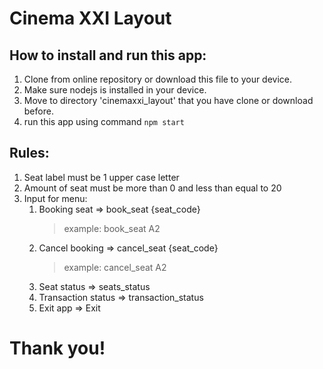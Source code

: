 # Cinema XXI Layout

## How to install and run this app:
1. Clone from online repository or download this file to your device.
2. Make sure nodejs is installed in your device.
3. Move to directory 'cinemaxxi_layout' that you have clone or download before.
4. run this app using command ```npm start```

## Rules:
1. Seat label must be 1 upper case letter
2. Amount of seat must be more than 0 and less than equal to 20
3. Input for menu:
    1. Booking seat => book_seat {seat_code}
        > example: book_seat A2
    2. Cancel booking => cancel_seat {seat_code}
        > example: cancel_seat A2
    3. Seat status => seats_status
    4. Transaction status => transaction_status
    5. Exit app => Exit
    
# Thank you!